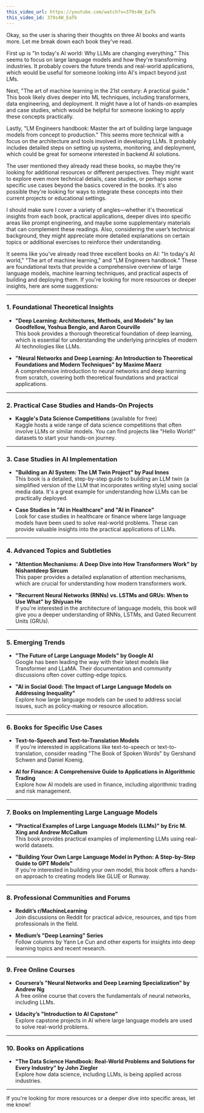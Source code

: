 ```yaml
---
this_video_url: https://youtube.com/watch?v=379s4W_EaTk
this_video_id: 379s4W_EaTk
---
```

<think>
Okay, so the user is sharing their thoughts on three AI books and wants more. Let me break down each book they've read.

First up is "In today's AI world: Why LLMs are changing everything." This seems to focus on large language models and how they're transforming industries. It probably covers the future trends and real-world applications, which would be useful for someone looking into AI's impact beyond just LMs.

Next, "The art of machine learning in the 21st century: A practical guide." This book likely dives deeper into ML techniques, including transformers, data engineering, and deployment. It might have a lot of hands-on examples and case studies, which would be helpful for someone looking to apply these concepts practically.

Lastly, "LM Engineers handbook: Master the art of building large language models from concept to production." This seems more technical with a focus on the architecture and tools involved in developing LLMs. It probably includes detailed steps on setting up systems, monitoring, and deployment, which could be great for someone interested in backend AI solutions.

The user mentioned they already read these books, so maybe they're looking for additional resources or different perspectives. They might want to explore even more technical details, case studies, or perhaps some specific use cases beyond the basics covered in the books. It's also possible they're looking for ways to integrate these concepts into their current projects or educational settings.

I should make sure I cover a variety of angles—whether it's theoretical insights from each book, practical applications, deeper dives into specific areas like prompt engineering, and maybe some supplementary materials that can complement these readings. Also, considering the user’s technical background, they might appreciate more detailed explanations on certain topics or additional exercises to reinforce their understanding.
</think>

It seems like you've already read three excellent books on AI: "In today's AI world," "The art of machine learning," and "LM Engineers handbook." These are foundational texts that provide a comprehensive overview of large language models, machine learning techniques, and practical aspects of building and deploying them. If you're looking for more resources or deeper insights, here are some suggestions:

---

### **1. Foundational Theoretical Insights**
- **"Deep Learning: Architectures, Methods, and Models" by Ian Goodfellow, Yoshua Bengio, and Aaron Courville**  
  This book provides a thorough theoretical foundation of deep learning, which is essential for understanding the underlying principles of modern AI technologies like LLMs.

- **"Neural Networks and Deep Learning: An Introduction to Theoretical Foundations and Modern Techniques" by Maxime Maerz**  
  A comprehensive introduction to neural networks and deep learning from scratch, covering both theoretical foundations and practical applications.

---

### **2. Practical Case Studies and Hands-On Projects**
- **Kaggle's Data Science Competitions** (available for free)  
  Kaggle hosts a wide range of data science competitions that often involve LLMs or similar models. You can find projects like "Hello World!" datasets to start your hands-on journey.

---

### **3. Case Studies in AI Implementation**
- **"Building an AI System: The LM Twin Project" by Paul Innes**  
  This book is a detailed, step-by-step guide to building an LLM twin (a simplified version of the LLM that incorporates writing style) using social media data. It's a great example for understanding how LLMs can be practically deployed.

- **Case Studies in "AI in Healthcare" and "AI in Finance"**  
  Look for case studies in healthcare or finance where large language models have been used to solve real-world problems. These can provide valuable insights into the practical applications of LLMs.

---

### **4. Advanced Topics and Subtleties**
- **"Attention Mechanisms: A Deep Dive into How Transformers Work" by Nishantdeep Sircum**  
  This paper provides a detailed explanation of attention mechanisms, which are crucial for understanding how modern transformers work.

- **"Recurrent Neural Networks (RNNs) vs. LSTMs and GRUs: When to Use What" by Shiyuan He**  
  If you're interested in the architecture of language models, this book will give you a deeper understanding of RNNs, LSTMs, and Gated Recurrent Units (GRUs).

---

### **5. Emerging Trends**
- **"The Future of Large Language Models" by Google AI**  
  Google has been leading the way with their latest models like Transformer and LLaMA. Their documentation and community discussions often cover cutting-edge topics.

- **"AI in Social Good: The Impact of Large Language Models on Addressing Inequality"**  
  Explore how large language models can be used to address social issues, such as policy-making or resource allocation.

---

### **6. Books for Specific Use Cases**
- **Text-to-Speech and Text-to-Translation Models**  
  If you're interested in applications like text-to-speech or text-to-translation, consider reading "The Book of Spoken Words" by Gershand Schwen and Daniel Koenig.

- **AI for Finance: A Comprehensive Guide to Applications in Algorithmic Trading**  
  Explore how AI models are used in finance, including algorithmic trading and risk management.

---

### **7. Books on Implementing Large Language Models**
- **"Practical Examples of Large Language Models (LLMs)" by Eric M. Xing and Andrew McCallum**  
  This book provides practical examples of implementing LLMs using real-world datasets.

- **"Building Your Own Large Language Model in Python: A Step-by-Step Guide to GPT Models"**  
  If you're interested in building your own model, this book offers a hands-on approach to creating models like GLUE or Runway.

---

### **8. Professional Communities and Forums**
- **Reddit’s r/MachineLearning**  
  Join discussions on Reddit for practical advice, resources, and tips from professionals in the field.

- **Medium’s "Deep Learning" Series**  
  Follow columns by Yann Le Cun and other experts for insights into deep learning topics and recent research.

---

### **9. Free Online Courses**
- **Coursera’s "Neural Networks and Deep Learning Specialization" by Andrew Ng**  
  A free online course that covers the fundamentals of neural networks, including LLMs.

- **Udacity’s "Introduction to AI Capstone"**  
  Explore capstone projects in AI where large language models are used to solve real-world problems.

---

### **10. Books on Applications**
- **"The Data Science Handbook: Real-World Problems and Solutions for Every Industry" by John Ziegler**  
  Explore how data science, including LLMs, is being applied across industries.

---

If you're looking for more resources or a deeper dive into specific areas, let me know!
